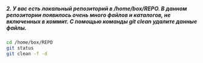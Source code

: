 ##### 2. У вас есть локальный репозиторий  в /home/box/REPO. В данном репозитории появилось очень много файлов и каталогов, не включенных в коммит. С помощью команды git clean удалите данные файлы.
```bash
cd /home/box/REPO
git status
git clean -f -d
```
